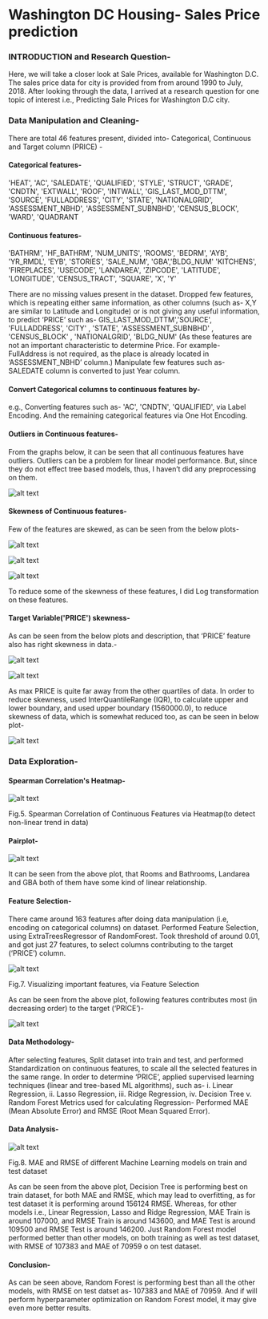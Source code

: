 # Washington DC Housing- Sales Price prediction

### INTRODUCTION and Research Question-
Here, we will take a closer look at Sale Prices, available for Washington D.C. The sales price data for city is provided from from around 1990 to July, 2018.
After looking through the data, I arrived at a research question for one topic of interest i.e., Predicting Sale Prices for Washington D.C city. 

### Data Manipulation and Cleaning-
There are total 46 features present, divided into- Categorical, Continuous and Target column (PRICE) -

#### Categorical features-
'HEAT', 'AC', 'SALEDATE', 'QUALIFIED', 'STYLE', 'STRUCT', 'GRADE',
       'CNDTN', 'EXTWALL', 'ROOF', 'INTWALL', 'GIS_LAST_MOD_DTTM', 'SOURCE',
       'FULLADDRESS', 'CITY', 'STATE', 'NATIONALGRID', 'ASSESSMENT_NBHD',
       'ASSESSMENT_SUBNBHD', 'CENSUS_BLOCK', 'WARD', 'QUADRANT

#### Continuous features-
'BATHRM', 'HF_BATHRM', 'NUM_UNITS', 'ROOMS', 'BEDRM', 'AYB', 'YR_RMDL', 'EYB', 'STORIES', 'SALE_NUM', 'GBA','BLDG_NUM' 'KITCHENS', 'FIREPLACES', 'USECODE', 'LANDAREA', 'ZIPCODE',  'LATITUDE', 'LONGITUDE', 'CENSUS_TRACT', 'SQUARE', 'X', 'Y'

There are no missing values present in the dataset. 
Dropped few features, which is repeating either same information, as other columns (such as- X,Y are similar to Latitude and Longitude) or is not giving any useful information, to predict ‘PRICE’ such as- GIS_LAST_MOD_DTTM','SOURCE', 'FULLADDRESS', 'CITY' , 'STATE', 'ASSESSMENT_SUBNBHD' , 'CENSUS_BLOCK' , 'NATIONALGRID', 'BLDG_NUM'
(As these features are not an important characteristic to determine Price. For example- FullAddress is not required, as the place is already located in ‘ASSESSMENT_NBHD’ column.)
Manipulate few features such as- SALEDATE column is converted to just Year column. 

#### Convert Categorical columns to continuous features by-
 e.g., Converting features such as- 'AC', 'CNDTN', 'QUALIFIED', via Label Encoding.
And the remaining categorical features via One Hot Encoding.

#### Outliers in Continuous features-
From the graphs below, it can be seen that all continuous features have outliers. Outliers can be a problem for linear model performance. But, since they do not effect tree based models, thus, I haven’t did any preprocessing on them.

![alt text](https://github.com/rickhagwal/WashingtonDC_sales_price_predict/blob/master/images/1_Boxplot_cont.PNG)

#### Skewness of Continuous features-
Few of the features are skewed, as can be seen from the below plots-

![alt text](https://github.com/rickhagwal/WashingtonDC_sales_price_predict/blob/master/images/2_Skewness_continuous_features.PNG)

![alt text](https://github.com/rickhagwal/WashingtonDC_sales_price_predict/blob/master/images/3_skewness_cont.PNG)

![alt text](https://github.com/rickhagwal/WashingtonDC_sales_price_predict/blob/master/images/4_skew.PNG)

To reduce some of the skewness of these features, I did Log transformation on these features.

#### Target Variable('PRICE') skewness-

As can be seen from the below plots and description, that ‘PRICE’ feature also has right skewness in data.-

![alt text](https://github.com/rickhagwal/WashingtonDC_sales_price_predict/blob/master/images/5_price_skew.PNG)

![alt text](https://github.com/rickhagwal/WashingtonDC_sales_price_predict/blob/master/images/6_price.PNG)

As max PRICE is quite far away from the other quartiles of data.
In order to reduce skewness, used InterQuantileRange (IQR), to calculate upper and lower boundary, and used upper boundary (1560000.0), to reduce skewness of data, which is somewhat reduced too, as can be seen in below plot-

![alt text](https://github.com/rickhagwal/WashingtonDC_sales_price_predict/blob/master/images/7_price_unskewed.PNG)

### Data Exploration-

#### Spearman Correlation's Heatmap-

![alt text](https://github.com/rickhagwal/WashingtonDC_sales_price_predict/blob/master/images/heatmap_spearman.png)


Fig.5. Spearman Correlation of Continuous Features via Heatmap(to detect non-linear trend in data)

#### Pairplot-

![alt text](https://github.com/rickhagwal/WashingtonDC_sales_price_predict/blob/master/images/9_pairplot.PNG)

It can be seen from the above plot, that Rooms and Bathrooms, Landarea and GBA  both of them have some kind of linear relationship.

#### Feature Selection-

There came around 163 features after doing data manipulation (i.e, encoding on categorical columns) on dataset. Performed Feature Selection, using ExtraTreesRegressor of RandomForest. Took threshold of around 0.01, and got just 27 features, to select columns contributing to the target (‘PRICE’) column.

![alt text](https://github.com/rickhagwal/WashingtonDC_sales_price_predict/blob/master/images/10_Feature_Selection.png)



Fig.7. Visualizing important features, via Feature Selection

As can be seen from the above plot, following features contributes most (in decreasing order) to the target (‘PRICE’)-

![alt text](https://github.com/rickhagwal/WashingtonDC_sales_price_predict/blob/master/images/11_features_dist.PNG)



#### Data Methodology-

After selecting features, Split dataset into train and test, and performed Standardization on continuous features, to scale all the selected features in the same range. 
In order to determine ‘PRICE’, applied supervised learning techniques (linear and tree-based ML algorithms), such as-
i.	Linear Regression,
ii.	Lasso Regression,
iii.	Ridge Regression,
iv.	Decision Tree
v.	Random Forest
Metrics used for calculating Regression-
Performed MAE (Mean Absolute Error) and RMSE (Root Mean Squared Error).

#### Data Analysis-

![alt text](https://github.com/rickhagwal/WashingtonDC_sales_price_predict/blob/master/images/12_metric.png)



Fig.8. MAE and RMSE of different Machine Learning models on train and test dataset


As can be seen from the above plot, Decision Tree is performing best on train dataset, for both MAE and RMSE, which may lead to overfitting, as for test dataset it is performing around 156124 RMSE. Whereas, for other models i.e., Linear Regression, Lasso and Ridge Regression, MAE Train is around 107000, and RMSE Train is around 143600, and MAE Test is around 109500 and RMSE Test is around 146200. Just Random Forest model performed better than other models, on both training as well as test dataset, with RMSE of 107383 and MAE of 70959 o on test dataset.

#### Conclusion-

As can be seen above, Random Forest is performing best than all the other models, with RMSE on test datset as- 107383 and MAE of 70959. And if will perform hyperparameter optimization on Random Forest model, it may give even more better results.


